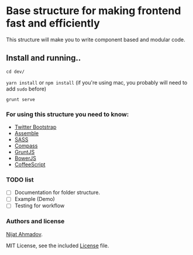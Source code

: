 # Base structure for making frontend fast and efficiently #

This structure will make you to write component based and modular code.

## Install and running..
`cd dev/`

`yarn install` or `npm install` (if you're using mac, you probably will need to add `sudo` before)

`grunt serve`


### For using this structure you need to know: ###
* [Twitter Bootstrap](http://getbootstrap.com/)
* [Assemble](http://assemble.io/)
* [SASS](http://sass-lang.com/)
* [Compass](http://compass-style.org/)
* [GruntJS](http://gruntjs.com/)
* [BowerJS](http://bower.io/)
* [CoffeeScript](http://coffeescript.org/)

### TODO list
 - [ ] Documentation for folder structure.
 - [ ] Example (Demo)
 - [ ] Testing for workflow

### Authors and license ###
[Nijat Ahmadov](https://github.com/Nijat13).

MIT License, see the included [License](LICENSE) file.
